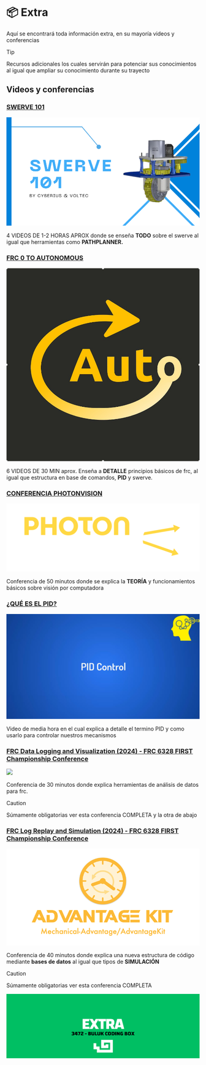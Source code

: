 # 📦 Extra

Aquí se encontrará toda información extra, en su mayoría videos y conferencias

>[!TIP]
> Recursos adicionales los cuales servirán para potenciar sus conocimientos al igual que ampliar su conocimiento durante su trayecto

## Videos y conferencias

### [SWERVE 101](https://drive.google.com/drive/folders/1_EzgGxt47SJqUNyoavy6EmfZ48AQAwPR?usp=drive_link)

![](/Images/101.png)

4 VIDEOS DE 1-2 HORAS APROX donde se enseña **TODO** sobre el swerve al igual que herramientas como **PATHPLANNER.**

### [FRC 0 TO AUTONOMOUS](https://www.youtube.com/channel/UCmJAoN-yI6AJDv7JJ3372yg)

![](/Images/TAUTO.png)

6 VIDEOS DE 30 MIN aprox. Enseña a **DETALLE** principios básicos de frc, al igual que estructura en base de comandos, **PID** y swerve.

### [CONFERENCIA PHOTONVISION](https://www.youtube.com/watch?v=iV2v7F_9GwE&ab_channel=PhotonVision)

![](/Images/PHOT.png)

Conferencia de 50 minutos donde se explica la **TEORÍA** y funcionamientos básicos sobre visión por computadora

### [¿QUÉ ES EL PID?](https://www.youtube.com/watch?v=VTxjuUaW6T8&ab_channel=FRC2813GearHeads)

![](/Images/PID.png)

Video de media hora en el cual explica a detalle el termino PID y como usarlo para controlar nuestros mecanismos

### [FRC Data Logging and Visualization (2024) - FRC 6328 FIRST Championship Conference](https://www.youtube.com/watch?v=buXa1xXWU_U&ab_channel=LittletonRobotics)

![](/Images/ADVC.png)

Conferencia de 30 minutos donde explica herramientas de análisis de datos para frc. 

>[!CAUTION]
>Súmamente obligatorias ver esta conferencia COMPLETA y la otra de abajo

### [FRC Log Replay and Simulation (2024) - FRC 6328 FIRST Championship Conference](https://www.youtube.com/watch?v=BrzPw6ngx4o&t=929s&ab_channel=LittletonRobotics)

![](/Images/ADV.png)

Conferencia de 40 minutos donde explica una nueva estructura de código mediante **bases de datos** al igual que tipos de **SIMULACIÓN**

>[!CAUTION]
>Súmamente obligatorias ver esta conferencia COMPLETA

![](/Images/EXTRA.png)